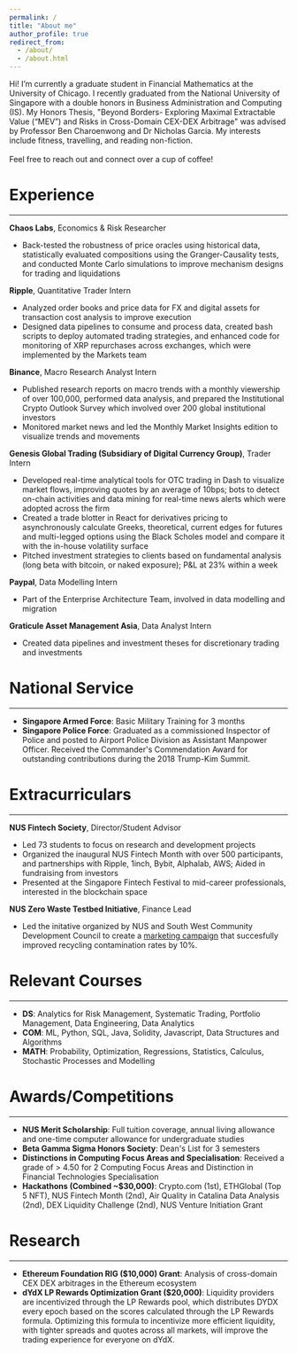 ```yaml
---
permalink: /
title: "About me"
author_profile: true
redirect_from: 
  - /about/
  - /about.html
---
```


Hi! I’m currently a graduate student in Financial Mathematics at the University of Chicago. I recently graduated from the National University of Singapore with a double honors in Business Administration and Computing (IS). My Honors Thesis, "Beyond Borders- Exploring Maximal Extractable Value (“MEV”) and Risks in Cross-Domain CEX-DEX Arbitrage" was advised by Professor Ben Charoenwong and Dr Nicholas Garcia. My interests include fitness, travelling, and reading non-fiction. <br> <br> 
Feel free to reach out and connect over a cup of coffee!


Experience
======
--------
**Chaos Labs**, Economics & Risk Researcher
* Back-tested the robustness of price oracles using historical data, statistically evaluated compositions using the Granger-Causality tests, and conducted Monte Carlo simulations to improve mechanism designs for trading and liquidations

**Ripple**, Quantitative Trader Intern 
* Analyzed order books and price data for FX and digital assets for transaction cost analysis to improve execution
* Designed data pipelines to consume and process data, created bash scripts to deploy automated trading strategies, and enhanced code for monitoring of XRP repurchases across exchanges, which were implemented by the Markets team

**Binance**, Macro Research Analyst Intern
*	Published research reports on macro trends with a monthly viewership of over 100,000, performed data analysis, and prepared the Institutional Crypto Outlook Survey which involved over 200 global institutional investors 
*	Monitored market news and led the Monthly Market Insights edition to visualize trends and movements 



**Genesis Global Trading (Subsidiary of Digital Currency Group)**, Trader Intern 
* Developed real-time analytical tools for OTC trading in Dash to visualize market flows, improving quotes by an average of 10bps; bots to detect on-chain activities and data mining for real-time news alerts which were adopted across the firm
* Created a trade blotter in React for derivatives pricing to asynchronously calculate Greeks, theoretical, current edges for futures and multi-legged options using the Black Scholes model and compare it with the in-house volatility surface
* Pitched investment strategies to clients based on fundamental analysis (long beta with bitcoin, or naked exposure); P&L at 23% within a week


**Paypal**, Data Modelling Intern 
* Part of the Enterprise Architecture Team, involved in data modelling and migration


**Graticule Asset Management Asia**, Data Analyst Intern 
* Created data pipelines and investment theses for discretionary trading and investments


National Service
======
--------

* **Singapore Armed Force**: Basic Military Training for 3 months <br> 
* **Singapore Police Force**: Graduated as a commissioned Inspector of Police and posted to Airport Police Division as Assistant Manpower Officer. Received the Commander's Commendation Award for outstanding contributions during the 2018 Trump-Kim Summit. 

Extracurriculars
======
--------

**NUS Fintech Society**, Director/Student Advisor
* Led 73 students to focus on research and development projects 
* Organized the inaugural NUS Fintech Month with over 500 participants, and partnerships with Ripple, 1inch, Bybit, Alphalab, AWS; Aided in fundraising from investors
* Presented at the Singapore Fintech Festival to mid-career professionals, interested in the blockchain space 

**NUS Zero Waste Testbed Initiative**, Finance Lead
* Led the initative organized by NUS and South West Community Development Council to create a [marketing campaign](https://nus.edu.sg/zerowaste/whats-breaking-recycling-the-culprit-behind-lower-recycling-rates) that succesfully improved recycling contamination rates by 10%. 


Relevant Courses
======
--------
* **DS**: Analytics for Risk Management, Systematic Trading, Portfolio Management, Data Engineering, Data Analytics <br> 
* **COM**: ML, Python, SQL, Java, Solidity, Javascript, Data Structures and Algorithms <br>
* **MATH**: Probability, Optimization, Regressions, Statistics, Calculus, Stochastic Processes and Modelling




Awards/Competitions
======
--------

<!-- * **Upcoming**: 2024 Akuna Virtual Quant Trading Challenge -->
* **NUS Merit Scholarship**: Full tuition coverage, annual living allowance and one-time computer allowance for undergraduate studies 
* **Beta Gamma Sigma Honors Society**: Dean's List for 3 
semesters 
* **Distinctions in Computing Focus Areas and Specialisation**: Received a grade of > 4.50 for 2 Computing Focus Areas and Distinction in Financial Technologies Specialisation
* **Hackathons (Combined ~$30,000)**: Crypto.com (1st), ETHGlobal (Top 5 NFT), NUS Fintech Month (2nd), Air Quality in Catalina Data Analysis (2nd), DEX Liquidity Challenge (2nd), NUS Venture Initiation Grant

Research 
======
---------
* **Ethereum Foundation RIG ($10,000) Grant**: Analysis of cross-domain CEX DEX arbitrages in the Ethereum ecosystem
* **dYdX LP Rewards Optimization Grant ($20,000)**: Liquidity providers are incentivized through the LP Rewards pool, which distributes DYDX every epoch based on the scores calculated through the LP Rewards formula. Optimizing this formula to incentivize more efficient liquidity, with tighter spreads and quotes across all markets, will improve the trading experience for everyone on dYdX. 

